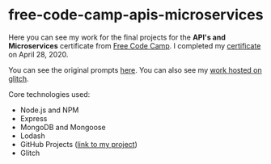 # free-code-camp-apis-microservices
Here you can see my work for the final projects for the **API's and Microservices** certificate from [Free Code Camp](https://www.freecodecamp.org/learn/). I completed my [certificate](https://www.freecodecamp.org/certification/toh995/apis-and-microservices) on April 28, 2020.

You can see the original prompts [here](https://www.freecodecamp.org/learn/apis-and-microservices/apis-and-microservices-projects/). You can also see my [work hosted on glitch](https://toh995-free-code-camp-apis-microservices.glitch.me/).

Core technologies used:
- Node.js and NPM
- Express
- MongoDB and Mongoose
- Lodash
- GitHub Projects ([link to my project](https://github.com/users/toh995/projects/3))
- Glitch